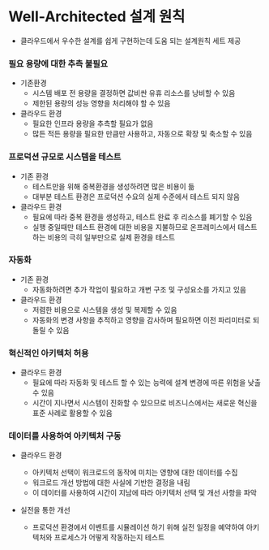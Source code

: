 # Well-Architected 설계 원칙

- 클라우드에서 우수한 설계를 쉽게 구현하는데 도움 되는 설계원칙 세트 제공

### 필요 용량에 대한 추측 불필요

- 기존환경
    - 시스템 배포 전 용량을 결정하면 값비싼 유휴 리소스를 낭비할 수 있음
    - 제한된 용량의 성능 영향을 처리해야 할 수 있음
- 클라우드 환경
    - 필요한 인프라 용량을 추측할 필요가 없음
    - 많든 적든 용량을 필요한 만큼만 사용하고, 자동으로 확장 및 축소할 수 있음

### 프로덕션 규모로 시스템을 테스트

- 기존 환경
    - 테스트만을 위해 중복환경을 생성하려면 많은 비용이 듦
    - 대부분 테스트 환경은 프로덕션 수요의 실제 수준에서 테스트 되지 않음
- 클라우드 환경
    - 필요에 따라 중복 환경을 생성하고, 테스트 완료 후 리소스를 폐기할 수 있음
    - 실행 중일때만 테스트 환경에 대한 비용을 지불하므로 온프레미스에서 테스트하는 비용의 극히 일부만으로 실제 환경을 테스트

### 자동화

- 기존 환경
    - 자동화하려면 추가 작업이 필요하고 개변 구조 및 구성요소를 가지고 있음
- 클라우드 환경
    - 저렴한 비용으로 시스템을 생성 및 복제할 수 있음
    - 자동화의 변경 사항을 추적하고 영향을 감사하며 필요하면 이전 파리미터로 되돌릴 수 있음

### 혁신적인 아키텍처 허용

- 클라우드 환경
    - 필요에 따라 자동화 및 테스트 할 수 있는 능력에 설계 변경에 따른 위험을 낮출 수 있음
    - 시간이 지나면서 시스템이 진화할 수 있으므로 비즈니스에서는 새로운 혁신을 표준 사례로 활용할 수 있음

### 데이터를 사용하여 아키텍처 구동

- 클라우드 환경
    - 아키텍처 선택이 워크로드의 동작에 미치는 영향에 대한 데이터를 수집
    - 워크로드 개선 방법에 대한 사실에 기반한 결정을 내림
    - 이 데이터를 사용하여 시간이 지남에 따라 아키텍처 선택 및 개선 사항을 파악

- 실전을 통한 개선
    - 프로덕션 환경에서 이벤트를 시뮬레이션 하기 위해 실전 일정을 예약하여 아키텍처와 프로세스가 어떻게 작동하는지 테스트